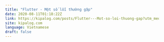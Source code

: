 ```yaml
---
title: "Flutter - Một số lỗi thường gặp"
date: 2020-08-11T01:18:22Z
link: https://kipalog.com/posts/Flutter---Mot-so-loi-thuong-gap?utm_medium=RSS&utm_source=news.12bit.vn
site: kipalog.com
language: Vietnamese
draft: false
---
```

